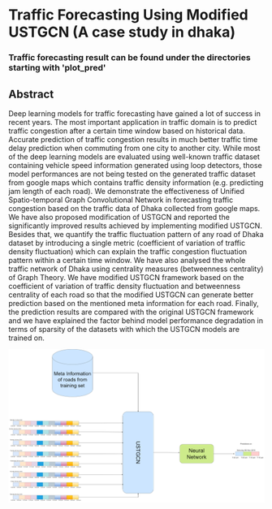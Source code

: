 # Traffic Forecasting Using Modified USTGCN (A case study in dhaka)

### Traffic forecasting result can be found under the directories starting with 'plot_pred'

## Abstract

Deep learning models for traffic forecasting have gained a lot of success in recent years. The most important 
application in traffic domain is to predict traffic congestion after a certain time window based on historical data. 
Accurate prediction of traffic congestion results in much better traffic time delay prediction when commuting from 
one city to another city. While most of the deep learning models are evaluated using well-known traffic dataset
containing vehicle speed information generated using loop detectors, those model performances are not being tested 
on the generated traffic dataset from google maps which contains traffic density information (e.g. predicting jam 
length of each road). We demonstrate the effectiveness of Unified Spatio-temporal Graph Convolutional Network in 
forecasting traffic congestion based on the traffic data of Dhaka collected from google maps. 
We have also proposed modification of USTGCN and reported the significantly improved results achieved by 
implementing modified USTGCN. Besides that, we quantify the traffic fluctuation pattern of any road of Dhaka 
dataset by introducing a single metric (coefficient of variation of traffic density fluctuation) which can explain the 
traffic congestion fluctuation pattern within a certain time window. We have also analysed the whole traffic network of 
Dhaka using centrality measures (betweenness centrality) of Graph Theory. We have modified USTGCN framework 
based on the coefficient of variation of traffic density fluctuation and betweenness centrality of each road so that the 
modified USTGCN can generate better prediction based on the mentioned meta information for each road. Finally, the 
prediction results are compared with the original USTGCN framework and we have explained the factor behind model 
performance degradation in terms of sparsity of the datasets with which the USTGCN models are trained on.


![modified_ustgcn_diagram](ustgcn_diagram.png)



